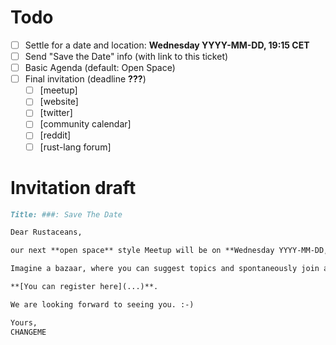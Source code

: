 # Todo

- [ ] Settle for a date and location: **Wednesday YYYY-MM-DD, 19:15 CET**
- [ ] Send "Save the Date" info (with link to this ticket)
- [ ] Basic Agenda (default: Open Space)
- [ ] Final invitation (deadline **???**)
  - [ ] [meetup]
  - [ ] [website]
  - [ ] [twitter]
  - [ ] [community calendar]
  - [ ] [reddit]
  - [ ] [rust-lang forum]

# Invitation draft

```markdown
Title: ###: Save The Date

Dear Rustaceans,

our next **open space** style Meetup will be on **Wednesday YYYY-MM-DD, 19:15 CET**.

Imagine a bazaar, where you can suggest topics and spontaneously join any discussion you find interesting. It all depends on your interests. You can enjoy some drinks, meet nice people and discuss about Rust.

**[You can register here](...)**.

We are looking forward to seeing you. :-)

Yours,
CHANGEME
```
